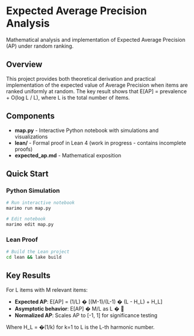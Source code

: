 # Expected Average Precision Analysis

Mathematical analysis and implementation of Expected Average Precision (AP) under random ranking.

## Overview

This project provides both theoretical derivation and practical implementation of the expected value of Average Precision when items are ranked uniformly at random. The key result shows that E[AP] = prevalence + O(log L / L), where L is the total number of items.

## Components

- **map.py** - Interactive Python notebook with simulations and visualizations
- **lean/** - Formal proof in Lean 4 (work in progress - contains incomplete proofs)
- **expected_ap.md** - Mathematical exposition

## Quick Start

### Python Simulation
```bash
# Run interactive notebook
marimo run map.py

# Edit notebook
marimo edit map.py
```

### Lean Proof
```bash
# Build the Lean project
cd lean && lake build
```

## Key Results

For L items with M relevant items:
- **Expected AP**: E[AP] = (1/L) � [(M-1)/(L-1) � (L - H_L) + H_L]
- **Asymptotic behavior**: E[AP] � M/L as L � 
- **Normalized AP**: Scales AP to [-1, 1] for significance testing

Where H_L = �(1/k) for k=1 to L is the L-th harmonic number.
